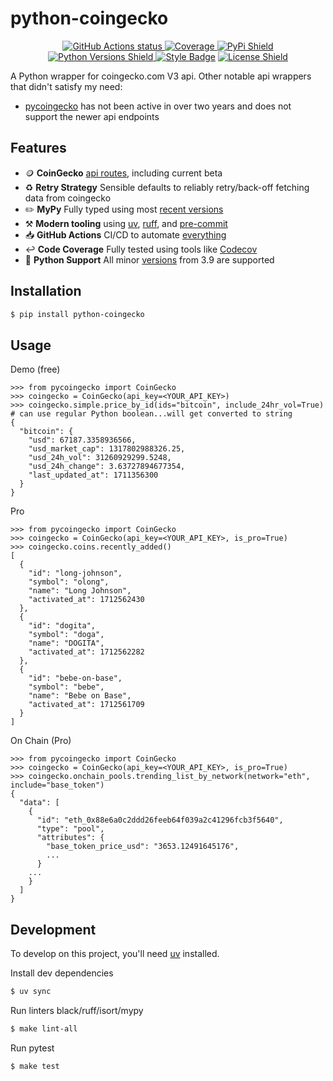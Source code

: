 # python-coingecko
<p align="center">
    <a href="https://github.com/nickatnight/python-coingecko/actions">
        <img alt="GitHub Actions status" src="https://github.com/nickatnight/python-coingecko/actions/workflows/main.yml/badge.svg">
    </a>
    <a href="https://codecov.io/gh/nickatnight/python-coingecko">
        <img alt="Coverage" src="https://codecov.io/gh/nickatnight/python-coingecko/branch/main/graph/badge.svg?token=I20H47UKRK"/>
    </a>
    <a href="https://pypi.org/project/python-coingecko/">
        <img alt="PyPi Shield" src="https://img.shields.io/pypi/v/python-coingecko">
    </a>
    <a href="https://img.shields.io/badge/Python-3.9%20|%203.10%20|%203.11%20|%203.12-blue?logo=python&logoColor=white">
        <img alt="Python Versions Shield" src="https://img.shields.io/badge/Python-3.9%20|%203.10%20|%203.11%20|%203.12|%203.13%20-blue?logo=python&logoColor=white">
    </a>
    <a href="https://github.com/psf/black"><img alt="Style Badge" src="https://img.shields.io/badge/code%20style-black-000000"></a>
    <a href="https://github.com/nickatnight/python-coingecko/blob/master/LICENSE">
        <img alt="License Shield" src="https://img.shields.io/github/license/nickatnight/python-coingecko">
    </a>
</p>
A Python wrapper for coingecko.com V3 api. Other notable api wrappers that didn't satisfy my need:

- [pycoingecko](https://github.com/man-c/pycoingecko) has not been active in over two years and does not support the newer api endpoints

## Features
- 🪙 **CoinGecko** [api routes](https://docs.coingecko.com/reference/introduction), including current beta
- ♻️ **Retry Strategy** Sensible defaults to reliably retry/back-off fetching data from coingecko
- ✏️ **MyPy** Fully typed using most [recent versions](https://mypy-lang.org/)
- ⚒️ **Modern tooling** using [uv](https://docs.astral.sh/uv/), [ruff](https://docs.astral.sh/ruff/), and [pre-commit](https://pre-commit.com/)
- 📥 **GitHub Actions** CI/CD to automate [everything](.github/workflows/main.yml)
- ↩️ **Code Coverage** Fully tested using tools like [Codecov](https://about.codecov.io/)
- 🐍 **Python Support** All minor [versions](https://www.python.org/downloads/) from 3.9 are supported

## Installation
```sh
$ pip install python-coingecko
```

## Usage
Demo (free)
```
>>> from pycoingecko import CoinGecko
>>> coingecko = CoinGecko(api_key=<YOUR_API_KEY>)
>>> coingecko.simple.price_by_id(ids="bitcoin", include_24hr_vol=True)  # can use regular Python boolean...will get converted to string
{
  "bitcoin": {
    "usd": 67187.3358936566,
    "usd_market_cap": 1317802988326.25,
    "usd_24h_vol": 31260929299.5248,
    "usd_24h_change": 3.63727894677354,
    "last_updated_at": 1711356300
  }
}

```

Pro
```
>>> from pycoingecko import CoinGecko
>>> coingecko = CoinGecko(api_key=<YOUR_API_KEY>, is_pro=True)
>>> coingecko.coins.recently_added()
[
  {
    "id": "long-johnson",
    "symbol": "olong",
    "name": "Long Johnson",
    "activated_at": 1712562430
  },
  {
    "id": "dogita",
    "symbol": "doga",
    "name": "DOGITA",
    "activated_at": 1712562282
  },
  {
    "id": "bebe-on-base",
    "symbol": "bebe",
    "name": "Bebe on Base",
    "activated_at": 1712561709
  }
]
```

On Chain (Pro)
```
>>> from pycoingecko import CoinGecko
>>> coingecko = CoinGecko(api_key=<YOUR_API_KEY>, is_pro=True)
>>> coingecko.onchain_pools.trending_list_by_network(network="eth", include="base_token")
{
  "data": [
    {
      "id": "eth_0x88e6a0c2ddd26feeb64f039a2c41296fcb3f5640",
      "type": "pool",
      "attributes": {
        "base_token_price_usd": "3653.12491645176",
        ...
      }
    ...
    }
  ]
}
```

## Development
To develop on this project, you'll need [uv](https://docs.astral.sh/uv/getting-started/installation/) installed.

Install dev dependencies
```sh
$ uv sync
```

Run linters black/ruff/isort/mypy
```sh
$ make lint-all
```

Run pytest
```sh
$ make test
```

